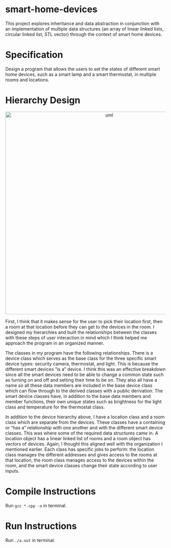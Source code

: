 # smart-home-devices
This project explores inheritance and data abstraction in conjunction with an implementation of multiple data structures 
(an array of linear linked lists, circular linked list, STL vector) through the context of smart home devices.

# Specification
Design a program that allows the users to set the states of different smart home devices, such as a smart lamp and a smart thermostat, in multiple rooms and locations.

# Hierarchy Design
<p align="center">
  <img width="637" alt="uml" src="https://github.com/ployniti/smart-home-devices/assets/145937137/5bb7d6e0-1913-4472-bd7f-175517299c74">
</p>

First, I think that it makes sense for the user to pick their location first, then a room at that location before they can get to the devices in the room. 
I designed my hierarchies and built the relationships between the classes with these steps of user interaction in mind which I think helped me approach the program in an organized manner.

The classes in my program have the following relationships. 
There is a device class which serves as the base class for the three specific smart device types: security camera, thermostat, and light. 
This is because the different smart devices “is a” device. I think this was an effective breakdown since all the smart devices need to be able to change a common state 
such as turning on and off and setting their time to be on. 
They also all have a name so all these data members are included in the base device class which can flow through to the derived classes with a public derivation. 
The smart device classes have, in addition to the base data members and member functions, their own unique states such as brightness for the light class and temperature for the thermostat class.

In addition to the device hierarchy above, I have a location class and a room class which are separate from the devices. 
These classes have a containing or “has a” relationship with one another and with the different smart device classes. 
This was where some of the required data structures came in. A location object has a linear linked list of rooms and a room object has vectors of devices. 
Again, I thought this aligned well with the organization I mentioned earlier. 
Each class has specific jobs to perform: the location class manages the different addresses and gives access to the rooms at that location, 
the room class manages access to the devices within the room, and the smart device classes change their state according to user inputs. 

# Compile Instructions
Run `gcc *.cpp -o` in terminal.

# Run Instructions
Run `./a.out` in terminal.
